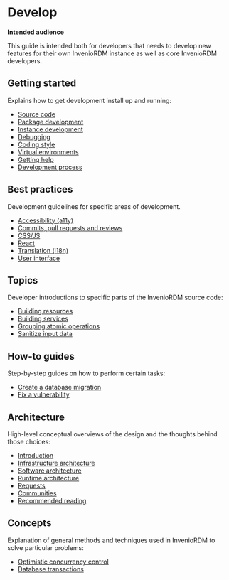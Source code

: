 # Develop

**Intended audience**

This guide is intended both for developers that needs to develop new features for their own InvenioRDM instance as well as core InvenioRDM developers.

## Getting started

Explains how to get development install up and running:

- [Source code](getting-started/source-code.md)
- [Package development](getting-started/package-development.md)
- [Instance development](getting-started/instance-development.md)
- [Debugging](getting-started/debugging.md)
- [Coding style](getting-started/code-style.md)
- [Virtual environments](getting-started/virtualenvs.md)
- [Getting help](getting-started/help.md)
- [Development process](process.md)

## Best practices

Development guidelines for specific areas of development.

- [Accessibility (a11y)](best-practices/accessibility.md)
- [Commits, pull requests and reviews](best-practices/commits.md)
- [CSS/JS](best-practices/css-js.md)
- [React](best-practices/react.md)
- [Translation (i18n)](best-practices/i18n.md)
- [User interface](best-practices/ui.md)

## Topics

Developer introductions to specific parts of the InvenioRDM source code:

- [Building resources](topics/resource.md)
- [Building services](topics/service.md)
- [Grouping atomic operations](topics/uow.md)
- [Sanitize input data](topics/validation.md)

## How-to guides

Step-by-step guides on how to perform certain tasks:

- [Create a database migration](howtos/alembic.md)
- [Fix a vulnerability](howtos/security-fix.md)

## Architecture

High-level conceptual overviews of the design and the thoughts behind those
choices:

- [Introduction](architecture/index.md)
- [Infrastructure architecture](architecture/infrastructure.md)
- [Software architecture](architecture/software.md)
- [Runtime architecture](architecture/runtime.md)
- [Requests](architecture/requests.md)
- [Communities](architecture/communities.md)
- [Recommended reading](architecture/reading.md)

## Concepts

Explanation of general methods and techniques used in InvenioRDM to solve
particular problems:

- [Optimistic concurrency control](concepts/concurrency-control.md)
- [Database transactions](concepts/transactions.md)
